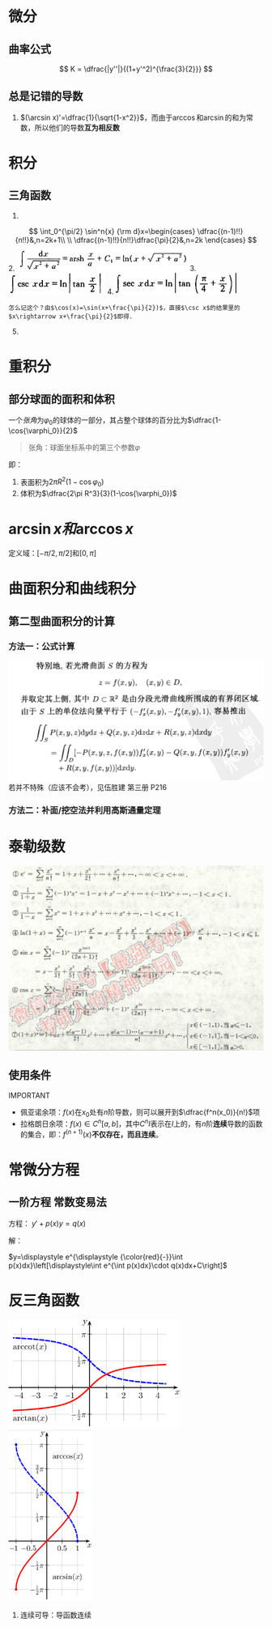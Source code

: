 # 微分
## 曲率公式
$$
K = \dfrac{|y''|}{(1+y'^2)^{\frac{3}{2}}}
$$

## 总是记错的导数
1. $(\arcsin x)'=\dfrac{1}{\sqrt{1-x^2}}$，而由于$\arccos$和$\arcsin$的和为常数，所以他们的导数**互为相反数**

# 积分
## 三角函数
1.  
$$
\int_0^{\pi/2} \sin^n{x} {\rm d}x=\begin{cases}
    \dfrac{(n-1)!!}{n!!}&,n=2k+1\\
    \\
    \dfrac{(n-1)!!}{n!!}\dfrac{\pi}{2}&,n=2k
\end{cases}
$$
2. <img src="image/2019-10-23-18-49-04.png" style="zoom:33%;" />
3. <img src="image/2019-10-23-18-49-57.png" style="zoom:33%;" />
4. <img src="image/2019-10-23-18-50-13.png" style="zoom:33%;" />   

    怎么记这个？由$\cos(x)=\sin(x+\frac{\pi}{2})$，直接$\csc x$的结果里的$x\rightarrow x+\frac{\pi}{2}$即得.
5. 

# 重积分
## 部分球面的面积和体积
 一个*张角*为$\varphi_0$的球体的一部分，其占整个球体的百分比为$\dfrac{1-\cos{\varphi_0}}{2}$

> 张角：球面坐标系中的第三个参数$\varphi$

即：
1. 表面积为$2\pi R^2(1-\cos{\varphi_0})$
2. 体积为$\dfrac{2\pi R^3}{3}(1-\cos{\varphi_0})$

# $\arcsin x和\arccos{x}$
定义域：$[-\pi/2,\pi/2]$和$[0,\pi]$

# 曲面积分和曲线积分
## 第二型曲面积分的计算
### 方法一：公式计算
![](2019-09-08-21-07-55.png)
若并不特殊（应该不会考），见伍胜建 第三册 P216
### 方法二：补面/挖空法并利用高斯通量定理

# 泰勒级数
![](2019-09-11-18-47-30.png)
## 使用条件
IMPORTANT

- 佩亚诺余项：$f(x)$在$x_0$处有$n$阶导数，则可以展开到$\dfrac{f^n(x_0)}{n!}$项
- 拉格朗日余项：$f(x)\in C^n[a,b]$，其中$C^n I$表示在$I$上的，有$n$阶**连续**导数的函数的集合，即：$f^{(n+1)}(x)$**不仅存在，而且连续**。


# 常微分方程
## 一阶方程 常数变易法
方程： $y'+p(x)y=q(x)$

解：

$y=\displaystyle e^{\displaystyle {\color{red}{-}}\int p(x)dx}\left[\displaystyle\int e^{\int p(x)dx}\cdot q(x)dx+C\right]$

# 反三角函数
<img src="image/2019-10-07-20-26-27.png" style="zoom: 33%;" />
<img src="image/2019-10-07-20-26-59.png" style="zoom:33%;" />

1. 连续可导：导函数连续